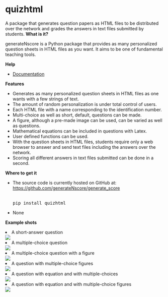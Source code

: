 # quizhtml
 
A package that generates question papers as HTML files to be distributed over the network and grades the answers in text files submitted by students.
<strong>What is it?</strong>

generateNscore is a Python package that provides as many personalized question sheets in HTML files as you want. It aims to be one of fundamental teaching tools.

<strong>Help</strong>
<ul>
<li><a href="https://github.com/generateNscore/quizhtml/wiki">Documentation</a></li>
</ul>

<strong>Features</strong>
<ul>
<li>Generates as many personalized question sheets in HTML files as one wants with a few strings of text.</li>
<li>The amount of random personalization is under total control of users.</li>
<li>Each HTML file with a name corresponding to the identification number.</li>
<li>Multi-choice as well as short, default, questions can be made.</li>
<li>A figure, although a pre-made image can be used, can be varied as well as questions.</li>
<li>Mathematical equations can be included in questions with Latex.</li>
<li>User defined functions can be used.</li>
<li>With the question sheets in HTML files, students require only a web browser to answer and send text files including the answers over the network.</li>
<li>Scoring all different answers in text files submitted can be done in a second.</li>
</ul>

<strong>Where to get it</strong>
<ul>
<li>The source code is currently hosted on GitHub at: <a href="https://github.com/generateNscore/generate_score">https://github.com/generateNscore/generate_score</a></li>
<br>

<pre lang=sh>pip install quizhtml</pre>

</ul>

<ul><li>None</li></ul>

<strong>Example shots</strong>
<li>A short-answer question</li>
<img src="https://github.com/generateNscore/quizhtml/blob/main/img/example1-3.png">
<li>A multiple-choice question</li>
<img src="https://github.com/generateNscore/quizhtml/blob/main/img/example1-6.png">
<li>A multiple-choice question with a figure</li>
<img src="https://github.com/generateNscore/quizhtml/blob/main/img/example1-2.png">
<li>A question with multiple-choice figures</li>
<img src="https://github.com/generateNscore/quizhtml/blob/main/img/example1-1.png">
<li>A question with equation and with multiple-choices</li>
<img src="https://github.com/generateNscore/quizhtml/blob/main/img/example1-4.png">
<li>A question with equation and with multiple-choice figures</li>
<img src="https://github.com/generateNscore/quizhtml/blob/main/img/example1-5.png">
